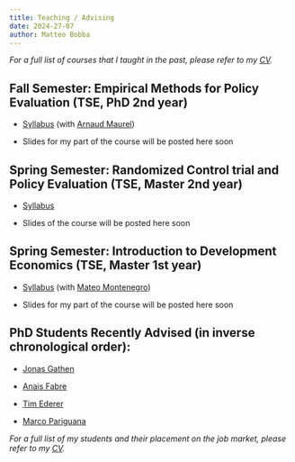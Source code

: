 ```yaml
---
title: Teaching / Advising
date: 2024-27-07
author: Matteo Bobba
---
```


*For a full list of courses that I taught in the past, please refer to my [CV](/cv.pdf).*

## Fall Semester: Empirical Methods for Policy Evaluation (TSE, PhD 2nd year)

- [Syllabus](/Syllabus_EMPE_2024.pdf) (with [Arnaud Maurel](https://www.amaurel.net/))

- Slides for my part of the course will be posted here soon


## Spring Semester: Randomized Control trial and Policy Evaluation (TSE, Master 2nd year)

- [Syllabus](/M2_S2_Randomized_Control_Trial_and_Policy_Evaluation_BOBBA_2020.pdf) 

- Slides of the course will be posted here soon


## Spring Semester: Introduction to Development Economics (TSE, Master 1st year)

- [Syllabus](/Syllabus_Introduction_to_Development.pdf) (with [Mateo Montenegro](https://sites.google.com/view/mateomontenegro))

- Slides for my part of the course will be posted here soon



## PhD Students Recently Advised (in inverse chronological order):

- [Jonas Gathen](https://www.jonasgathen.com/) 

- [Anais Fabre](https://www.anaisfabre.com/home) 

- [Tim Ederer](https://sites.google.com/view/tim-ederer) 

- [Marco Pariguana](https://www.marcopariguana.com/) 


*For a full list of my students and their placement on the job market, please refer to my [CV](/cv.pdf).*

